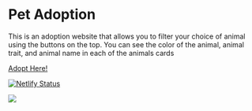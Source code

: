 # Pet Adoption
<p>This is an adoption website that allows you to filter your choice of animal using the buttons on the top. You can see the color of the animal, animal trait, and animal name in each of the animals cards</p>


<p><a href="https://adopt-animals.netlify.app"/>Adopt Here!<p>
  
  [![Netlify Status](https://api.netlify.com/api/v1/badges/ad9d8d1d-7b20-4f5c-9af8-dff355d7b019/deploy-status)](https://app.netlify.com/sites/adopt-animals/deploys)

<img src="https://user-images.githubusercontent.com/67443077/89112767-8d739300-d42d-11ea-88ff-34d7f0abc447.png">
